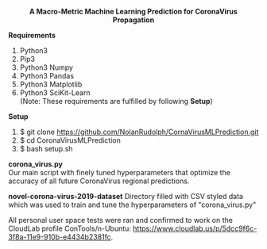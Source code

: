 <p align="center">
  <b>A Macro-Metric Machine Learning Prediction for CoronaVirus Propagation</b>
</p>

**Requirements** 
1. Python3
2. Pip3
3. Python3 Numpy
4. Python3 Pandas
5. Python3 Matplotlib
6. Python3 SciKit-Learn   
(Note: These requirements are fulfilled by following **Setup**)  
   
**Setup**
1. $ git clone https://github.com/NolanRudolph/CornaVirusMLPrediction.git
2. $ cd CoronaVirusMLPrediction
3. $ bash setup.sh

**corona\_virus.py**  
Our main script with finely tuned hyperparameters that optimize the accuracy of all future CoronaVirus regional predictions.

**novel-corona-virus-2019-dataset**
Directory filled with CSV styled data which was used to train and tune the hyperparameters of "corona\_virus.py"

All personal user space tests were ran and confirmed to work on the CloudLab profile ConTools/n-Ubuntu: https://www.cloudlab.us/p/5dcc9f6c-3f8a-11e9-910b-e4434b2381fc.
